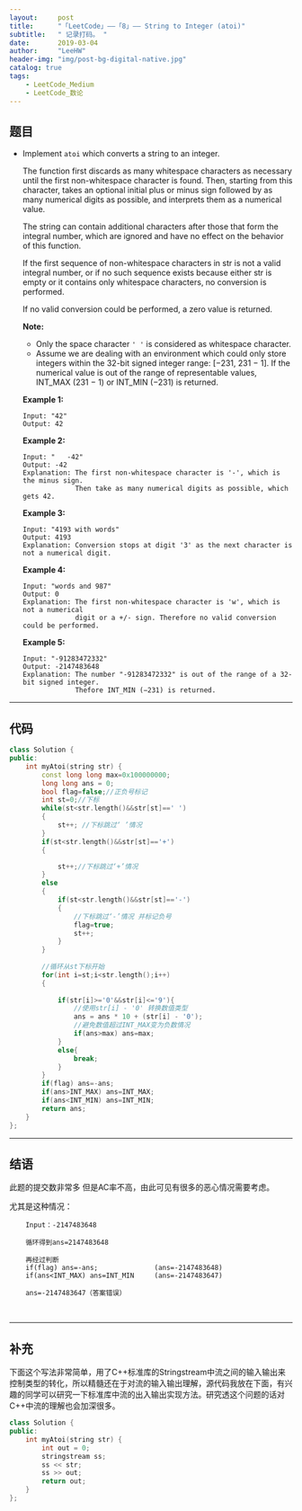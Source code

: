 ```yaml
---
layout:     post
title:      "「LeetCode」——「8」—— String to Integer (atoi)"
subtitle:   " 记录打码。 "
date:       2019-03-04 
author:     "LeeHW"
header-img: "img/post-bg-digital-native.jpg"
catalog: true
tags:
    - LeetCode_Medium
    - LeetCode_数论
---
```


## 题目

- Implement `atoi` which converts a string to an integer.

  The function first discards as many whitespace characters as necessary until the first non-whitespace character is found. Then, starting from this character, takes an optional initial plus or minus sign followed by as many numerical digits as possible, and interprets them as a numerical value.

  The string can contain additional characters after those that form the integral number, which are ignored and have no effect on the behavior of this function.

  If the first sequence of non-whitespace characters in str is not a valid integral number, or if no such sequence exists because either str is empty or it contains only whitespace characters, no conversion is performed.

  If no valid conversion could be performed, a zero value is returned.

  **Note:**

  - Only the space character `' '` is considered as whitespace character.
  - Assume we are dealing with an environment which could only store integers within the 32-bit signed integer range: [−231,  231 − 1]. If the numerical value is out of the range of representable values, INT_MAX (231 − 1) or INT_MIN (−231) is returned.

  **Example 1:**

  ```
  Input: "42"
  Output: 42
  ```

  **Example 2:**

  ```
  Input: "   -42"
  Output: -42
  Explanation: The first non-whitespace character is '-', which is the minus sign.
               Then take as many numerical digits as possible, which gets 42.
  ```

  **Example 3:**

  ```
  Input: "4193 with words"
  Output: 4193
  Explanation: Conversion stops at digit '3' as the next character is not a numerical digit.
  ```

  **Example 4:**

  ```
  Input: "words and 987"
  Output: 0
  Explanation: The first non-whitespace character is 'w', which is not a numerical 
               digit or a +/- sign. Therefore no valid conversion could be performed.
  ```

  **Example 5:**

  ```
  Input: "-91283472332"
  Output: -2147483648
  Explanation: The number "-91283472332" is out of the range of a 32-bit signed integer.
               Thefore INT_MIN (−231) is returned.
  ```

---

## 代码

```c++
class Solution {
public:
    int myAtoi(string str) {
        const long long max=0x100000000;
        long long ans = 0;
        bool flag=false;//正负号标记
        int st=0;//下标
        while(st<str.length()&&str[st]==' ')
        {
            st++; //下标跳过‘ ’情况
        }
        if(st<str.length()&&str[st]=='+')
        {

            st++;//下标跳过‘+’情况
        }
        else
        {
            if(st<str.length()&&str[st]=='-')
            {
                //下标跳过‘-’情况 并标记负号
                flag=true;
                st++;
            }
        }
        
        //循环从st下标开始
        for(int i=st;i<str.length();i++)
        {
            
            if(str[i]>='0'&&str[i]<='9'){
                //使用str[i] - '0' 转换数值类型
                ans = ans * 10 + (str[i] - '0');
                //避免数值超过INT_MAX变为负数情况
                if(ans>max) ans=max;
            }
            else{
                break;
            }
        }
        if(flag) ans=-ans;
        if(ans>INT_MAX) ans=INT_MAX;
        if(ans<INT_MIN) ans=INT_MIN;
        return ans;
    }
};
```



---

## 结语

此题的提交数非常多 但是AC率不高，由此可见有很多的恶心情况需要考虑。

尤其是这种情况：

```
	Input：-2147483648

	循环得到ans=2147483648

	再经过判断
	if(flag) ans=-ans;     			(ans=-2147483648)
	if(ans<INT_MAX) ans=INT_MIN		(ans=-2147483647)
	
	ans=-2147483647（答案错误）
```

​	

------

## 补充

​	下面这个写法非常简单，用了C++标准库的Stringstream中流之间的输入输出来控制类型的转化，所以精髓还在于对流的输入输出理解，源代码我放在下面，有兴趣的同学可以研究一下标准库中流的出入输出实现方法。研究透这个问题的话对C++中流的理解也会加深很多。

```c++
class Solution {
public:
    int myAtoi(string str) {
        int out = 0;
        stringstream ss;
        ss << str;
        ss >> out;
        return out;
    }
};
```